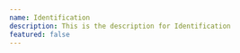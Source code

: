 ```yaml
---
name: Identification
description: This is the description for Identification
featured: false
---
```

